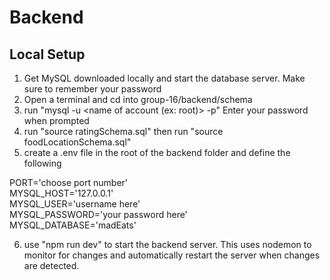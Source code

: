 # Backend

## Local Setup

1. Get MySQL downloaded locally and start the database server. Make sure to remember your password
2. Open a terminal and cd into group-16/backend/schema
3. run "mysql -u <name of account (ex: root)> -p" Enter your password when prompted
4. run "source ratingSchema.sql" then run "source foodLocationSchema.sql"
5. create a .env file in the root of the backend folder and define the following

PORT='choose port number'<br>
MYSQL_HOST='127.0.0.1'<br>
MYSQL_USER='username here'<br>
MYSQL_PASSWORD='your password here'<br>
MYSQL_DATABASE='madEats'<br>

6. use "npm run dev" to start the backend server. This uses nodemon to monitor for changes and automatically restart the server when changes are detected.
